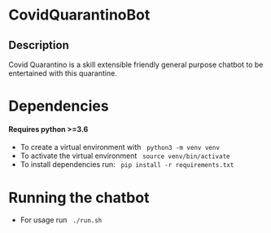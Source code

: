 # CovidQuarantinoBot
## Description
Covid Quarantino is a skill extensible friendly general purpose chatbot to be entertained with this quarantine.
# Dependencies
#### Requires python >=3.6
- To create a virtual environment with ` python3 -m venv venv`
- To activate the virtual environment ` source venv/bin/activate`
- To install dependencies run: ` pip install -r requirements.txt`

# Running the chatbot
- For usage run ` ./run.sh`
